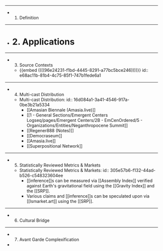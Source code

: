 - ---
- 1. Definition
- ---
- # 2. Applications
- ---
- 3. Source Contexts
	- {{embed  ((((96e24231-f1bd-4445-8291-a77bc5bce246))))}}
	  id:: e68ac11b-81b4-4c75-85f1-747b1fede6a1
- ---
- 4. Multi-cast Distribution
	- Multi-cast Distribution:
	  id:: 16d084a1-3a41-4546-917a-0be3b21a5334
		- [[Amasian Biennale (Amasia.live)]]
		- [[1 - General Sections/Emergent Centers Logseq/pages/Emergent Centers/2B - EmCenOrdered/5 - Organizations/Entities/Neganthropocene Summit]]
		- [[Regener888 (Notes)]]
		- [[Democraseum]]
		- [[Amasia.live]]
		- [[Superpositional Network]]
- ---
- 5. Statistically Reviewed Metrics & Markets
	- Statistically Reviewed Metrics & Markets:
	  id:: 305e57b6-f132-44ad-b526-c548323604ee
		- [[inference]]s can be measured via [[Assembly Index]] verified against Earth's gravitational field using the [[Gravity Index]] and the [[SRP]].
		- Various claims and [[inference]]s can be speculated upon via [[Ismarket.art]] using the [[SRP]].
- ---
- 6. Cultural Bridge
- ---
- 7. Avant Garde Complexification
-